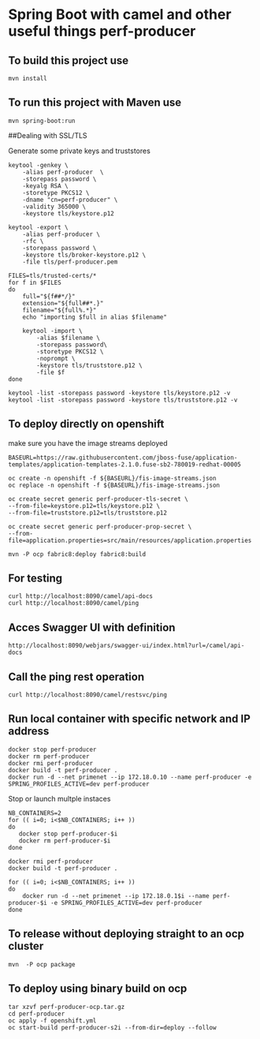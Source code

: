 # Spring Boot with camel and other useful things perf-producer 


## To build this project use

```
mvn install
```

## To run this project with Maven use

```
mvn spring-boot:run
```

##Dealing with SSL/TLS

Generate some private keys and truststores

```
keytool -genkey \
    -alias perf-producer  \
    -storepass password \
    -keyalg RSA \
    -storetype PKCS12 \
    -dname "cn=perf-producer" \
    -validity 365000 \
    -keystore tls/keystore.p12

keytool -export \
    -alias perf-producer \
    -rfc \
    -storepass password \
    -keystore tls/broker-keystore.p12 \
    -file tls/perf-producer.pem

FILES=tls/trusted-certs/*
for f in $FILES
do
    full="${f##*/}"
    extension="${full##*.}"
    filename="${full%.*}"
    echo "importing $full in alias $filename"

    keytool -import \
        -alias $filename \
        -storepass password\
        -storetype PKCS12 \
        -noprompt \
        -keystore tls/truststore.p12 \
        -file $f
done

keytool -list -storepass password -keystore tls/keystore.p12 -v
keytool -list -storepass password -keystore tls/truststore.p12 -v
```


## To deploy directly on openshift

make sure you have the image streams deployed

```
BASEURL=https://raw.githubusercontent.com/jboss-fuse/application-templates/application-templates-2.1.0.fuse-sb2-780019-redhat-00005

oc create -n openshift -f ${BASEURL}/fis-image-streams.json
oc replace -n openshift -f ${BASEURL}/fis-image-streams.json
```

```
oc create secret generic perf-producer-tls-secret \
--from-file=keystore.p12=tls/keystore.p12 \
--from-file=truststore.p12=tls/truststore.p12

oc create secret generic perf-producer-prop-secret \
--from-file=application.properties=src/main/resources/application.properties

mvn -P ocp fabric8:deploy fabric8:build
```

## For testing

```
curl http://localhost:8090/camel/api-docs
curl http://localhost:8090/camel/ping
```


## Acces Swagger UI with definition

```
http://localhost:8090/webjars/swagger-ui/index.html?url=/camel/api-docs
```

## Call the ping rest operation
```
curl http://localhost:8090/camel/restsvc/ping
```

## Run local container with specific network and IP address


```
docker stop perf-producer
docker rm perf-producer
docker rmi perf-producer
docker build -t perf-producer .
docker run -d --net primenet --ip 172.18.0.10 --name perf-producer -e SPRING_PROFILES_ACTIVE=dev perf-producer
```

Stop or launch multple instaces

```
NB_CONTAINERS=2
for (( i=0; i<$NB_CONTAINERS; i++ ))
do
   docker stop perf-producer-$i
   docker rm perf-producer-$i
done

docker rmi perf-producer
docker build -t perf-producer .

for (( i=0; i<$NB_CONTAINERS; i++ ))
do
    docker run -d --net primenet --ip 172.18.0.1$i --name perf-producer-$i -e SPRING_PROFILES_ACTIVE=dev perf-producer
done
```

## To release without deploying straight to an ocp cluster

```
mvn  -P ocp package
```

## To deploy using binary build on ocp

```
tar xzvf perf-producer-ocp.tar.gz
cd perf-producer
oc apply -f openshift.yml
oc start-build perf-producer-s2i --from-dir=deploy --follow
```